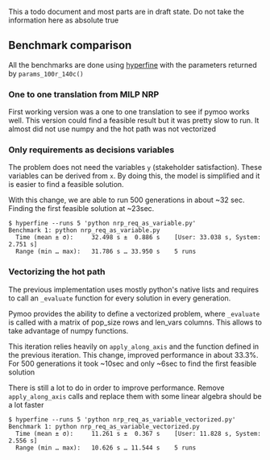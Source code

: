 This a todo document and most parts are in draft state. Do not take the information here as absolute true

## Benchmark comparison

All the benchmarks are done using [hyperfine](https://lib.rs/crates/hyperfine) with the parameters returned
by `params_100r_140c()`

### One to one translation from MILP NRP

First working version was a one to one translation to see if pymoo works well.
This version could find a feasible result but it was pretty slow to run. It almost did not use numpy and the hot path
was
not vectorized

### Only requirements as decisions variables

The problem does not need the variables `y` (stakeholder satisfaction). These variables
can be derived from `x`. By doing this, the model is simplified and it is easier to find a
feasible solution.

With this change, we are able to run 500 generations in about ~32 sec. Finding the first
feasible solution at ~23sec.

```commandline
$ hyperfine --runs 5 'python nrp_req_as_variable.py'
Benchmark 1: python nrp_req_as_variable.py
  Time (mean ± σ):     32.498 s ±  0.886 s    [User: 33.038 s, System: 2.751 s]
  Range (min … max):   31.786 s … 33.950 s    5 runs
```

### Vectorizing the hot path

The previous implementation uses mostly python's native lists and requires to call an `_evaluate` function
for every solution in every generation.

Pymoo provides the ability to define a vectorized problem, where `_evaluate` is called with a matrix of pop_size rows
and
len_vars columns. This allows to take advantage of numpy functions.

This iteration relies heavily on `apply_along_axis` and the function defined in the previous iteration. This change,
improved performance in about 33.3%. For 500 generations it took ~10sec and only ~6sec to find the first
feasible solution

There is still a lot to do in order to improve performance. Remove `apply_along_axis` calls and replace them
with some linear algebra should be a lot faster

```commandline
$ hyperfine --runs 5 'python nrp_req_as_variable_vectorized.py'
Benchmark 1: python nrp_req_as_variable_vectorized.py
  Time (mean ± σ):     11.261 s ±  0.367 s    [User: 11.828 s, System: 2.556 s]
  Range (min … max):   10.626 s … 11.544 s    5 runs
```
